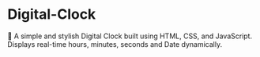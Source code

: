 # Digital-Clock
🚀 A simple and stylish Digital Clock built using HTML, CSS, and JavaScript. Displays real-time hours, minutes,  seconds and Date dynamically.
